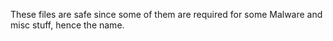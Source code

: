 These files are safe since some of them are required for some Malware and misc stuff, hence the name. 
